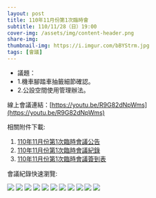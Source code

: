 ```yaml
---
layout: post
title: 110年11月份第1次臨時會
subtitle: 110/11/28（日）19:00
cover-img: /assets/img/content-header.png
share-img: 
thumbnail-img: https://i.imgur.com/bBYStrm.jpg
tags: [會議]
---
```


- 議題：
- 1.機車腳踏車抽籤細節確認。
- 2.公設空間使用管理辦法。

線上會議連結：[https://youtu.be/R9G82dNpWms](https://youtu.be/R9G82dNpWms)

相關附件下載:

1. [110年11月份第1次臨時會議公告](../assets/post/20211128-1/110年11月份第1次臨時會議公告.pdf)
2. [110年11月份第1次臨時會議紀錄](../assets/post/20211128-1/110年11月份第1次臨時會議紀錄.pdf)
3. [110年11月份第1次臨時會議簽到表](../assets/post/20211128-1/110年11月份第1次臨時會議簽到表.pdf)

會議紀錄快速瀏覽:

![](../assets/post/20211128-1/meeting-minutes-01.png)
![](../assets/post/20211128-1/meeting-minutes-02.png)
![](../assets/post/20211128-1/meeting-minutes-03.png)
![](../assets/post/20211128-1/meeting-minutes-04.png)
![](../assets/post/20211128-1/meeting-minutes-05.png)
![](../assets/post/20211128-1/meeting-minutes-06.png)
![](../assets/post/20211128-1/meeting-minutes-07.png)
![](../assets/post/20211128-1/meeting-minutes-08.png)
![](../assets/post/20211128-1/meeting-minutes-09.png)
![](../assets/post/20211128-1/meeting-minutes-10.png)
![](../assets/post/20211128-1/meeting-minutes-11.png)